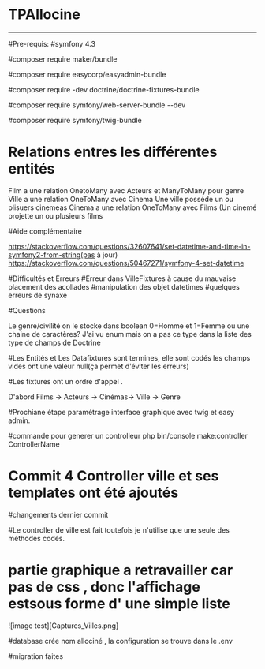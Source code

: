 # TPAllocine
--------------------

#Pre-requis:
#symfony 4.3 

#composer require maker/bundle


#composer require easycorp/easyadmin-bundle


#composer require -dev doctrine/doctrine-fixtures-bundle 

#composer require symfony/web-server-bundle --dev

#composer require symfony/twig-bundle


# Relations entres les différentes entités 

Film a une relation  OnetoMany avec Acteurs et ManyToMany pour genre
 Ville a une relation OneToMany avec Cinema   Une ville posséde un ou plisuers cinemeas 
Cinema a une relation OneToMany avec Films (Un cinemé projette un ou plusieurs films



#Aide complémentaire 

 https://stackoverflow.com/questions/32607641/set-datetime-and-time-in-symfony2-from-string(pas à jour)
https://stackoverflow.com/questions/50467271/symfony-4-set-datetime


#Difficultés et Erreurs
#Erreur dans VilleFixtures à cause du mauvaise placement des acollades
#manipulation des objet datetimes
#quelques erreurs de synaxe

#Questions

Le genre/civilité on le stocke dans boolean 0=Homme et 1=Femme ou une chaine de caractères? J'ai vu enum mais on a pas ce type dans la liste des type de champs de Doctrine



#Les Entités et Les Datafixtures sont termines, elle sont codés les champs vides ont une valeur null(ça permet d'éviter les erreurs)


#Les fixtures ont un ordre d'appel .

D'abord  Films -> Acteurs -> Cinémas-> Ville -> Genre



#Prochiane étape  paramétrage interface graphique avec twig et easy admin.


#commande pour generer un controlleur 
php bin/console make:controller ControllerName

# Commit  4 Controller ville et ses templates ont été ajoutés 




#changements dernier commit 

#Le controller de ville est fait toutefois je n'utilise que une seule des méthodes codés.
# partie graphique a retravailler car pas de css , donc l'affichage estsous forme d' une simple liste 

![image test][Captures_Villes.png]


#database crée nom  allociné , la configuration se trouve dans le .env

#migration faites 
